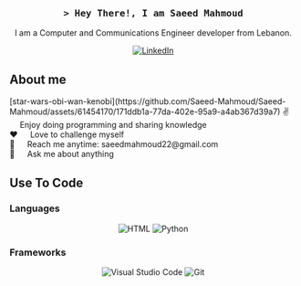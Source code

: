 <!-- Intro section -->
<h3 align="center">
    <samp>&gt; Hey There!, I am <b>Saeed Mahmoud</b></samp>
</h3>

<!-- About me section -->
<p align="center">
    I am a Computer and Communications Engineer developer from Lebanon.
</p>

<!-- Social media badges -->
<p align="center">
    <a href="https://www.linkedin.com/in/saeed-mahmoud-17b8161b6/">
        <img src="https://img.shields.io/badge/LinkedIn-0077B5?style=for-the-badge&logo=linkedin&logoColor=white" alt="LinkedIn" />
    </a>
</p>

<!-- About me details -->
## About me

<p>
    [star-wars-obi-wan-kenobi](https://github.com/Saeed-Mahmoud/Saeed-Mahmoud/assets/61454170/171ddb1a-77da-402e-95a9-a4ab367d39a7)
    ✌️ &emsp; Enjoy doing programming and sharing knowledge<br />
    ❤️ &emsp; Love to challenge myself<br />
    📧 &emsp; Reach me anytime: saeedmahmoud22@gmail.com<br />
    💬 &emsp; Ask me about anything
</p>

<!-- Use To Code section -->
## Use To Code

### Languages
<p align="center">
    <img src="https://img.shields.io/badge/HTML5-E34F26?style=for-the-badge&logo=html5&logoColor=white" alt="HTML" />
    <img src="https://img.shields.io/badge/Python-3776AB?style=for-the-badge&logo=python&logoColor=white" alt="Python" />
</p>

### Frameworks
<p align="center">
    <img src="https://img.shields.io/badge/Visual%20Studio%20Code-007ACC?style=for-the-badge&logo=visual-studio-code&logoColor=white" alt="Visual Studio Code" />
    <img src="https://img.shields.io/badge/Git-F05032?style=for-the-badge&logo=git&logoColor=white" alt="Git" />
</p>
